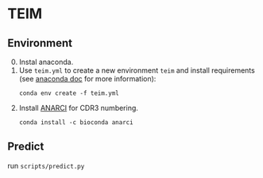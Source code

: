 # TEIM
## Environment
0. Instal anaconda.
1. Use `teim.yml` to create a new environment `teim` and install requirements (see [anaconda doc](https://docs.conda.io/projects/conda/en/latest/user-guide/tasks/manage-environments.html#creating-an-environment-from-an-environment-yml-file) for more information):
    ```
    conda env create -f teim.yml
    ```
2. Install [ANARCI](https://anaconda.org/bioconda/anarci) for CDR3 numbering.
    ```
    conda install -c bioconda anarci
    ```

## Predict
run `scripts/predict.py`

